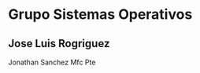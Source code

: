 Grupo Sistemas Operativos
==============

Jose Luis Rogriguez
-------------
Jonathan Sanchez Mfc Pte
